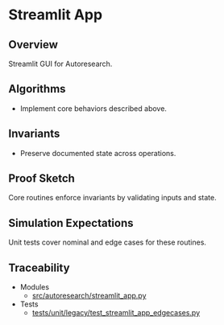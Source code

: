 # Streamlit App

## Overview

Streamlit GUI for Autoresearch.

## Algorithms

- Implement core behaviors described above.

## Invariants

- Preserve documented state across operations.

## Proof Sketch

Core routines enforce invariants by validating inputs and state.

## Simulation Expectations

Unit tests cover nominal and edge cases for these routines.

## Traceability


- Modules
  - [src/autoresearch/streamlit_app.py][m1]
- Tests
  - [tests/unit/legacy/test_streamlit_app_edgecases.py][t1]

[m1]: ../../src/autoresearch/streamlit_app.py
[t1]: ../../tests/unit/legacy/test_streamlit_app_edgecases.py
